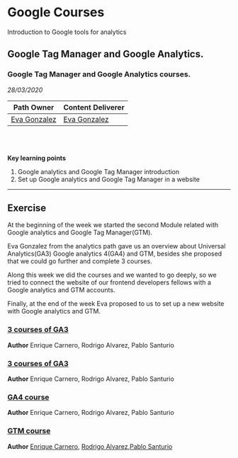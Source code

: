 # Google Courses
Introduction to Google tools for analytics 

## Google Tag Manager and Google Analytics.
### Google Tag Manager and Google Analytics courses.

*28/03/2020*



| **Path Owner** | **Content Deliverer** |
| --- | --- | 
| [Eva Gonzalez](https://github.com/evag-empathy) | [Eva Gonzalez](https://github.com/evag-empathy) | \

\
&nbsp;

**Key learning points**
1. Google analytics and Google Tag Manager introduction
2. Set up Google analytics and Google Tag Manager in a website


****

## Exercise
At the beginning of the week we started the second Module related with Google analytics and Google Tag Manager(GTM).

Eva Gonzalez from the analytics path gave us an overview about Universal Analytics(GA3) Google analytics 4(GA4) and GTM, besides she proposed that we could go further and complete 3 courses.

Along this week we did the courses and we wanted to go deeply, so we tried to connect the website of our frontend developers fellows with a Google analytics and GTM accounts.

Finally, at the end of the week Eva proposed to us to set up a new website with Google analytics and GTM.

### [3 courses of GA3](https://analytics.google.com/analytics/academy/) 
**Author** Enrique Carnero, Rodrigo Alvarez, Pablo Santurio

### [3 courses of GA3](https://analytics.google.com/analytics/academy/)
**Author** Enrique Carnero, Rodrigo Alvarez, Pablo Santurio

### [GA4 course](https://skillshop.exceedlms.com/student/catalog/list?category_ids=6431-google-analytics-4&utm_campaign=redirect&utm_source=analytics-academy&utm_medium=banner)
**Author** Enrique Carnero, Rodrigo Alvarez, Pablo Santurio

### [GTM course](https://analytics.google.com/analytics/academy/course/5)
**Author** [Enrique Carnero](https://github.com/enriquerodez), [Rodrigo Alvarez](https://github.com/RodriAF),[Pablo Santurio](https://github.com/santurio928)
 